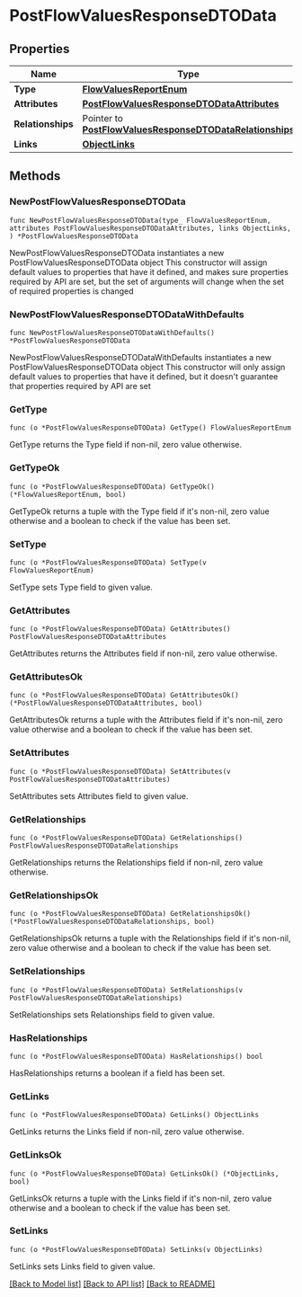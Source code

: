 # PostFlowValuesResponseDTOData

## Properties

Name | Type | Description | Notes
------------ | ------------- | ------------- | -------------
**Type** | [**FlowValuesReportEnum**](FlowValuesReportEnum.md) |  | 
**Attributes** | [**PostFlowValuesResponseDTODataAttributes**](PostFlowValuesResponseDTODataAttributes.md) |  | 
**Relationships** | Pointer to [**PostFlowValuesResponseDTODataRelationships**](PostFlowValuesResponseDTODataRelationships.md) |  | [optional] 
**Links** | [**ObjectLinks**](ObjectLinks.md) |  | 

## Methods

### NewPostFlowValuesResponseDTOData

`func NewPostFlowValuesResponseDTOData(type_ FlowValuesReportEnum, attributes PostFlowValuesResponseDTODataAttributes, links ObjectLinks, ) *PostFlowValuesResponseDTOData`

NewPostFlowValuesResponseDTOData instantiates a new PostFlowValuesResponseDTOData object
This constructor will assign default values to properties that have it defined,
and makes sure properties required by API are set, but the set of arguments
will change when the set of required properties is changed

### NewPostFlowValuesResponseDTODataWithDefaults

`func NewPostFlowValuesResponseDTODataWithDefaults() *PostFlowValuesResponseDTOData`

NewPostFlowValuesResponseDTODataWithDefaults instantiates a new PostFlowValuesResponseDTOData object
This constructor will only assign default values to properties that have it defined,
but it doesn't guarantee that properties required by API are set

### GetType

`func (o *PostFlowValuesResponseDTOData) GetType() FlowValuesReportEnum`

GetType returns the Type field if non-nil, zero value otherwise.

### GetTypeOk

`func (o *PostFlowValuesResponseDTOData) GetTypeOk() (*FlowValuesReportEnum, bool)`

GetTypeOk returns a tuple with the Type field if it's non-nil, zero value otherwise
and a boolean to check if the value has been set.

### SetType

`func (o *PostFlowValuesResponseDTOData) SetType(v FlowValuesReportEnum)`

SetType sets Type field to given value.


### GetAttributes

`func (o *PostFlowValuesResponseDTOData) GetAttributes() PostFlowValuesResponseDTODataAttributes`

GetAttributes returns the Attributes field if non-nil, zero value otherwise.

### GetAttributesOk

`func (o *PostFlowValuesResponseDTOData) GetAttributesOk() (*PostFlowValuesResponseDTODataAttributes, bool)`

GetAttributesOk returns a tuple with the Attributes field if it's non-nil, zero value otherwise
and a boolean to check if the value has been set.

### SetAttributes

`func (o *PostFlowValuesResponseDTOData) SetAttributes(v PostFlowValuesResponseDTODataAttributes)`

SetAttributes sets Attributes field to given value.


### GetRelationships

`func (o *PostFlowValuesResponseDTOData) GetRelationships() PostFlowValuesResponseDTODataRelationships`

GetRelationships returns the Relationships field if non-nil, zero value otherwise.

### GetRelationshipsOk

`func (o *PostFlowValuesResponseDTOData) GetRelationshipsOk() (*PostFlowValuesResponseDTODataRelationships, bool)`

GetRelationshipsOk returns a tuple with the Relationships field if it's non-nil, zero value otherwise
and a boolean to check if the value has been set.

### SetRelationships

`func (o *PostFlowValuesResponseDTOData) SetRelationships(v PostFlowValuesResponseDTODataRelationships)`

SetRelationships sets Relationships field to given value.

### HasRelationships

`func (o *PostFlowValuesResponseDTOData) HasRelationships() bool`

HasRelationships returns a boolean if a field has been set.

### GetLinks

`func (o *PostFlowValuesResponseDTOData) GetLinks() ObjectLinks`

GetLinks returns the Links field if non-nil, zero value otherwise.

### GetLinksOk

`func (o *PostFlowValuesResponseDTOData) GetLinksOk() (*ObjectLinks, bool)`

GetLinksOk returns a tuple with the Links field if it's non-nil, zero value otherwise
and a boolean to check if the value has been set.

### SetLinks

`func (o *PostFlowValuesResponseDTOData) SetLinks(v ObjectLinks)`

SetLinks sets Links field to given value.



[[Back to Model list]](../README.md#documentation-for-models) [[Back to API list]](../README.md#documentation-for-api-endpoints) [[Back to README]](../README.md)


